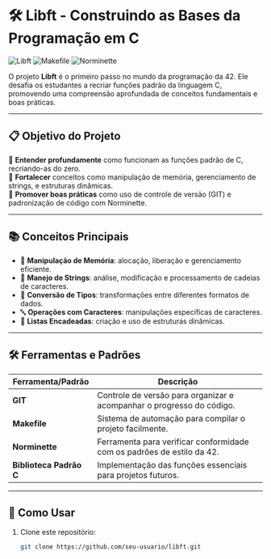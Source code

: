 # 🛠️ Libft - Construindo as Bases da Programação em C

![Libft](https://img.shields.io/badge/Language-C-blue) ![Makefile](https://img.shields.io/badge/Tool-Makefile-yellow) ![Norminette](https://img.shields.io/badge/Style-Norminette-green)

O projeto **Libft** é o primeiro passo no mundo da programação da 42. Ele desafia os estudantes a recriar funções padrão da linguagem C, promovendo uma compreensão aprofundada de conceitos fundamentais e boas práticas.

---

## 📋 Objetivo do Projeto

🔹 **Entender profundamente** como funcionam as funções padrão de C, recriando-as do zero.  
🔹 **Fortalecer** conceitos como manipulação de memória, gerenciamento de strings, e estruturas dinâmicas.  
🔹 **Promover boas práticas** como uso de controle de versão (GIT) e padronização de código com Norminette.

---

## 📚 Conceitos Principais

- 🧠 **Manipulação de Memória**: alocação, liberação e gerenciamento eficiente.
- 🧵 **Manejo de Strings**: análise, modificação e processamento de cadeias de caracteres.
- 🔄 **Conversão de Tipos**: transformações entre diferentes formatos de dados.
- 🔤 **Operações com Caracteres**: manipulações específicas de caracteres.
- 🔗 **Listas Encadeadas**: criação e uso de estruturas dinâmicas.

---

## 🛠️ Ferramentas e Padrões

| Ferramenta/Padrão      | Descrição                                               |
|-------------------------|-------------------------------------------------------|
| **GIT**                | Controle de versão para organizar e acompanhar o progresso do código. |
| **Makefile**           | Sistema de automação para compilar o projeto facilmente. |
| **Norminette**         | Ferramenta para verificar conformidade com os padrões de estilo da 42. |
| **Biblioteca Padrão C**| Implementação das funções essenciais para projetos futuros. |

---

## 🚀 Como Usar

1. Clone este repositório:  
   ```bash
   git clone https://github.com/seu-usuario/libft.git
